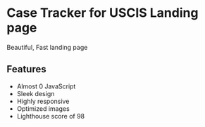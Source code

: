 # Case Tracker for USCIS Landing page
Beautiful, Fast landing page

## Features
- Almost 0 JavaScript
- Sleek design
- Highly responsive
- Optimized images
- Lighthouse score of 98
